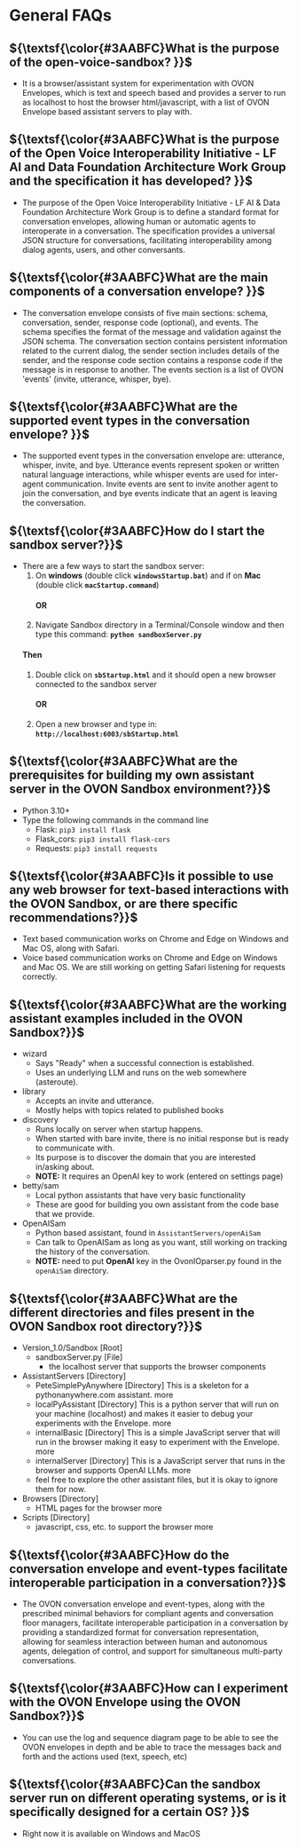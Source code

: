 # General FAQs

## ${\textsf{\color{#3AABFC}What is the purpose of the open-voice-sandbox? }}$
* It is a browser/assistant system for experimentation with OVON Envelopes, which is text and speech based and provides a server to run as localhost to host the browser html/javascript, with a list of OVON Envelope based assistant servers to play with.

## ${\textsf{\color{#3AABFC}What is the purpose of the Open Voice Interoperability Initiative - LF AI and Data Foundation Architecture Work Group and the specification it has developed? }}$
* The purpose of the Open Voice Interoperability Initiative - LF AI & Data Foundation Architecture Work Group is to define a standard format for conversation envelopes, allowing human or automatic agents to interoperate in a conversation. The specification provides a universal JSON structure for conversations, facilitating interoperability among dialog agents, users, and other conversants.

## ${\textsf{\color{#3AABFC}What are the main components of a conversation envelope? }}$
* The conversation envelope consists of five main sections: schema, conversation, sender, response code (optional), and events. The schema specifies the format of the message and validation against the JSON schema. The conversation section contains persistent information related to the current dialog, the sender section includes details of the sender, and the response code section contains a response code if the message is in response to another. The events section is a list of OVON 'events' (invite, utterance, whisper, bye).

## ${\textsf{\color{#3AABFC}What are the supported event types in the conversation envelope? }}$
* The supported event types in the conversation envelope are: utterance, whisper, invite, and bye. Utterance events represent spoken or written natural language interactions, while whisper events are used for inter-agent communication. Invite events are sent to invite another agent to join the conversation, and bye events indicate that an agent is leaving the conversation.

## ${\textsf{\color{#3AABFC}How do I start the sandbox server?}}$
* There are a few ways to start the sandbox server:
    1. On **windows** (double click **`windowsStartup.bat`**) and if on **Mac** (double click **`macStartup.command`**)
        #### OR
    2. Navigate Sandbox directory in a Terminal/Console window and then type this command: **`python sandboxServer.py`**
    #### Then
    1. Double click on **`sbStartup.html`** and it should open a new browser connected to the sandbox server
        #### OR
    2. Open a new browser and type in: **`http://localhost:6003/sbStartup.html`**

## ${\textsf{\color{#3AABFC}What are the prerequisites for building my own assistant server in the OVON Sandbox environment?}}$
* Python 3.10+
* Type the following commands in the command line
    * Flask: `pip3 install flask`
    * Flask_cors: `pip3 install flask-cors`
    * Requests: `pip3 install requests`

## ${\textsf{\color{#3AABFC}Is it possible to use any web browser for text-based interactions with the OVON Sandbox, or are there specific recommendations?}}$
* Text based communication works on Chrome and Edge on Windows and Mac OS, along with Safari.
* Voice based communication works on Chrome and Edge on Windows and Mac OS. We are still working on getting Safari listening for requests correctly.


## ${\textsf{\color{#3AABFC}What are the working assistant examples included in the OVON Sandbox?}}$
* wizard 
    * Says "Ready" when a successful connection is established.
    * Uses an underlying LLM and runs on the web somewhere (asteroute).
* library
    * Accepts an invite and utterance.
    * Mostly helps with topics related to published books
* discovery
    * Runs locally on server when startup happens.
    * When started with bare invite, there is no initial response but is ready to communicate with.
    * Its purpose is to discover the domain that you are interested in/asking about.
    * **NOTE:** It requires an OpenAI key to work (entered on settings page)
* betty/sam 
    * Local python assistants that have very basic functionality
    * These are good for building you own assistant from the code base that we provide. 
* OpenAISam
    * Python based assistant, found in `AssistantServers/openAiSam`
    * Can talk to OpenAISam as long as you want, still working on tracking the history of the conversation.
    * **NOTE:** need to put **OpenAI** key in the OvonIOparser.py found in the `openAiSam` directory.

## ${\textsf{\color{#3AABFC}What are the different directories and files present in the OVON Sandbox root directory?}}$
* Version_1.0/Sandbox [Root]
    * sandboxServer.py [File]
        * the localhost server that supports the browser components
* AssistantServers [Directory]
    * PeteSimplePyAnywhere [Directory] This is a skeleton for a pythonanywhere.com assistant. more
    * localPyAssistant [Directory] This is a python server that will run on your machine (localhost) and makes it easier to debug your experiments with the Envelope. more
    * internalBasic [Directory] This is a simple JavaScript server that will run in the browser making it easy to experiment with the Envelope. more
    * internalServer [Directory] This is a JavaScript server that runs in the browser and supports OpenAI LLMs. more
    * feel free to explore the other assistant files, but it is okay to ignore them for now.
* Browsers [Directory]
    * HTML pages for the browser more
* Scripts [Directory]
    * javascript, css, etc. to support the browser more

## ${\textsf{\color{#3AABFC}How do the conversation envelope and event-types facilitate interoperable participation in a conversation?}}$
* The OVON conversation envelope and event-types, along with the prescribed minimal behaviors for compliant agents and conversation floor managers, facilitate interoperable participation in a conversation by providing a standardized format for conversation representation, allowing for seamless interaction between human and autonomous agents, delegation of control, and support for simultaneous multi-party conversations.

## ${\textsf{\color{#3AABFC}How can I experiment with the OVON Envelope using the OVON Sandbox?}}$
* You can use the log and sequence diagram page to be able to see the OVON envelopes in depth and be able to trace the messages back and forth and the actions used (text, speech, etc)

## ${\textsf{\color{#3AABFC}Can the sandbox server run on different operating systems, or is it specifically designed for a certain OS? }}$
* Right now it is available on Windows and MacOS 